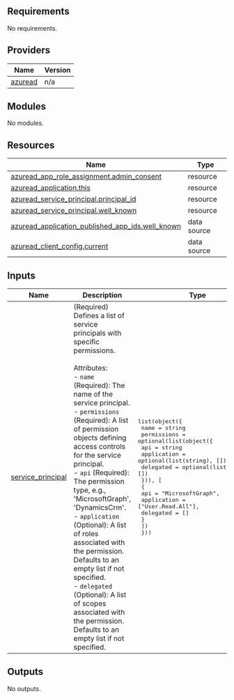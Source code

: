 ## Requirements

No requirements.

## Providers

| Name | Version |
|------|---------|
| <a name="provider_azuread"></a> [azuread](#provider\_azuread) | n/a |

## Modules

No modules.

## Resources

| Name | Type |
|------|------|
| [azuread_app_role_assignment.admin_consent](https://registry.terraform.io/providers/hashicorp/azuread/latest/docs/resources/app_role_assignment) | resource |
| [azuread_application.this](https://registry.terraform.io/providers/hashicorp/azuread/latest/docs/resources/application) | resource |
| [azuread_service_principal.principal_id](https://registry.terraform.io/providers/hashicorp/azuread/latest/docs/resources/service_principal) | resource |
| [azuread_service_principal.well_known](https://registry.terraform.io/providers/hashicorp/azuread/latest/docs/resources/service_principal) | resource |
| [azuread_application_published_app_ids.well_known](https://registry.terraform.io/providers/hashicorp/azuread/latest/docs/data-sources/application_published_app_ids) | data source |
| [azuread_client_config.current](https://registry.terraform.io/providers/hashicorp/azuread/latest/docs/data-sources/client_config) | data source |

## Inputs

| Name | Description | Type | Default | Required |
|------|-------------|------|---------|:--------:|
| <a name="input_service_principal"></a> [service\_principal](#input\_service\_principal) | (Required) Defines a list of service principals with specific permissions.<br><br>Attributes:<br>- `name`        (Required): The name of the service principal.<br>- `permissions` (Required): A list of permission objects defining access controls for the service principal.<br>  - `api` (Required): The permission type, e.g., 'MicrosoftGraph', 'DynamicsCrm'.<br>  - `application`       (Optional): A list of roles associated with the permission. Defaults to an empty list if not specified.<br>  - `delegated`      (Optional): A list of scopes associated with the permission. Defaults to an empty list if not specified. | <pre>list(object({<br>    name = string<br>    permissions = optional(list(object({<br>      api         = string<br>      application = optional(list(string), [])<br>      delegated   = optional(list(string), [])<br>      })), [<br>      {<br>        api         = "MicrosoftGraph",<br>        application = ["User.Read.All"],<br>        delegated   = []<br>      }<br>    ])<br>  }))</pre> | n/a | yes |

## Outputs

No outputs.